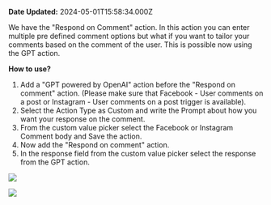 **Date Updated:** 2024-05-01T15:58:34.000Z

We have the "Respond on Comment" action. In this action you can enter multiple pre defined comment options but what if you want to tailor your comments based on the comment of the user. This is possible now using the GPT action.

  
**How to use?**

  
1. Add a "GPT powered by OpenAI" action before the "Respond on comment" action. (Please make sure that Facebook - User comments on a post or Instagram - User comments on a post trigger is available).
2. Select the Action Type as Custom and write the Prompt about how you want your response on the comment.
3. From the custom value picker select the Facebook or Instagram Comment body and Save the action.
4. Now add the "Respond on comment" action.
5. In the response field from the custom value picker select the response from the GPT action.

  
![](https://s3.amazonaws.com/cdn.freshdesk.com/data/helpdesk/attachments/production/155025353191/original/f1xgfUS8HxQa-Jt2vWbnwm5avK6izLrAow.png?1714559030)

  
![](https://s3.amazonaws.com/cdn.freshdesk.com/data/helpdesk/attachments/production/155025353462/original/BQIhO5eOLFRDCg7XaUAOqniGzFLrWJdCDQ.png?1714559293)
